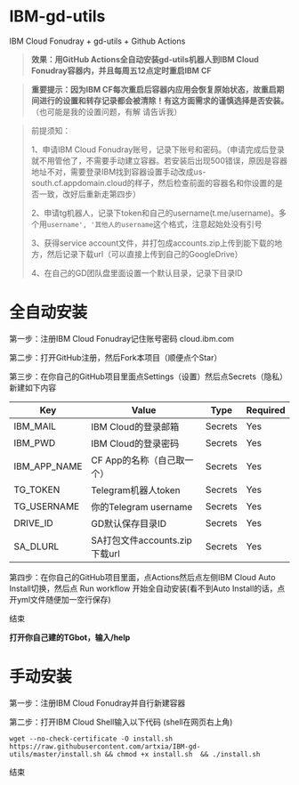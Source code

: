 # IBM-gd-utils

IBM Cloud Fonudray + gd-utils + Github Actions

> **效果：用GitHub Actions全自动安装gd-utils机器人到IBM Cloud Fonudray容器内，并且每周五12点定时重启IBM CF**

> **重要提示：因为IBM CF每次重启后容器内应用会恢复原始状态，故重启期间进行的设置和转存记录都会被清除！有这方面需求的谨慎选择是否安装。** （也可能是我的设置问题，有解 请告诉我）

>
>前提须知：
>
>1、申请IBM Cloud Fonudray账号，记录下账号和密码。（申请完成后登录就不用管他了，不需要手动建立容器。若安装后出现500错误，原因是容器地址不对，需要登录IBM找到容器设置手动改成us-south.cf.appdomain.cloud的样子，然后检查前面的容器名和你设置的是否一致，改好后重新走第四步）
>
>2、申请tg机器人，记录下token和自己的username(t.me/username)。多个用`username', '其他人的username`这个格式，注意起始处没有引号
>
>3、获得service account文件，并打包成accounts.zip上传到能下载的地方，然后记录下载url（可以直接上传到自己的GoogleDrive）
>
>4、在自己的GD团队盘里面设置一个默认目录，记录下目录ID
>

# 全自动安装

第一步：注册IBM Cloud Fonudray记住账号密码 cloud.ibm.com

第二步：打开GitHub注册，然后Fork本项目（顺便点个Star）

第三步：在你自己的GitHub项目里面点Settings（设置）然后点Secrets（隐私）新建如下内容

Key | Value | Type | Required
-- | -- | -- | --
IBM_MAIL | IBM Cloud的登录邮箱 | Secrets | Yes
IBM_PWD | IBM Cloud的登录密码 | Secrets | Yes
IBM_APP_NAME | CF App的名称（自己取一个） | Secrets | Yes
TG_TOKEN | Telegram机器人token | Secrets | Yes
TG_USERNAME | 你的Telegram username | Secrets | Yes
DRIVE_ID | GD默认保存目录ID | Secrets | Yes
SA_DLURL | SA打包文件accounts.zip下载url | Secrets | Yes


第四步：在你自己的GitHub项目里面，点Actions然后点左侧IBM Cloud Auto Install切换，然后点 Run workflow 开始全自动安装(看不到Auto Install的话，点开yml文件随便加一空行保存)

结束

**打开你自己建的TGbot，输入/help**



# 手动安装

第一步：注册IBM Cloud Fonudray并自行新建容器

第二步：打开IBM Cloud Shell输入以下代码 (shell在网页右上角)

 ```
wget --no-check-certificate -O install.sh https://raw.githubusercontent.com/artxia/IBM-gd-utils/master/install.sh && chmod +x install.sh  && ./install.sh
 ```

结束
